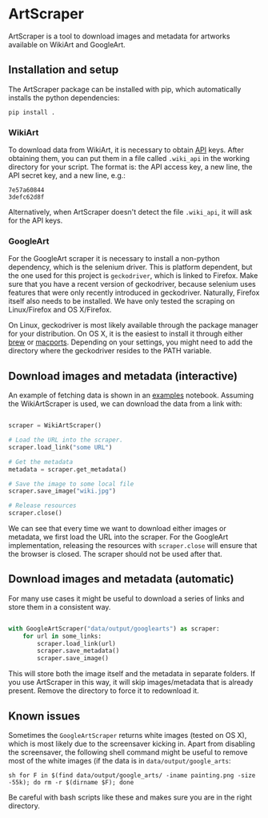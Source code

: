 # ArtScraper

ArtScraper is a tool to download images and metadata for artworks available on WikiArt and GoogleArt. 


## Installation and setup

The ArtScraper package can be installed with pip, which automatically installs the python dependencies:

`pip install .`


### WikiArt

To download data from WikiArt, it is necessary to obtain [API](https://www.wikiart.org/en/App/GetApi) keys. After obtaining them, you can put them in a file called `.wiki_api` in the working directory for your script. The format is: the API access key, a new line, the API secret key, and a new line, e.g.:

```
7e57a60844
3defc62d8f
```

Alternatively, when ArtScraper doesn't detect the file `.wiki_api`, it will ask for the API keys.

### GoogleArt

For the GoogleArt scraper it is necessary to install a non-python dependency, which is the selenium driver. This is platform dependent, but the one used for this project is `geckodriver`, which is linked to Firefox. Make sure that you have a recent version of geckodriver, because selenium uses features that were only recently introduced in geckodriver. Naturally, Firefox itself also needs to be installed. We have only tested the scraping on Linux/Firefox and OS X/Firefox.

On Linux, geckodriver is most likely available through the package manager for your distribution. On OS X, it is the easiest to install it through either [brew](https://formulae.brew.sh/formula/geckodriver#default) or [macports](https://ports.macports.org/port/geckodriver/). Depending on your settings, you might need to add the directory where the geckodriver resides to the PATH variable.


## Download images and metadata (interactive)

An example of fetching data is shown in an [examples](examples/interactive.ipynb) notebook. Assuming the WikiArtScraper is used, we can download the data from a link with:

```python

scraper = WikiArtScraper()

# Load the URL into the scraper.
scraper.load_link("some URL")

# Get the metadata
metadata = scraper.get_metadata()

# Save the image to some local file
scraper.save_image("wiki.jpg")

# Release resources
scraper.close()
```

We can see that every time we want to download either images or metadata, we first load the URL into the scraper. For the GoogleArt implementation, releasing the resources with `scraper.close` will ensure that the browser is closed. The scraper should not be used after that.

## Download images and metadata (automatic)

For many use cases it might be useful to download a series of links and store them in a consistent way.

```python

with GoogleArtScraper("data/output/googlearts") as scraper:
	for url in some_links:
		scraper.load_link(url)
		scraper.save_metadata()
		scraper.save_image()
```

This will store both the image itself and the metadata in separate folders. If you use ArtScraper in this way, it will skip images/metadata that is already present. Remove the directory to force it to redownload it.

## Known issues

Sometimes the `GoogleArtScraper` returns white images (tested on OS X), which is most likely due to the screensaver kicking in. Apart from disabling the screensaver, the following shell command might be useful to remove most of the white images (if the data is in `data/output/google_arts`: 

`sh for F in $(find data/output/google_arts/ -iname painting.png -size -55k); do rm -r $(dirname $F); done`

Be careful with bash scripts like these and makes sure you are in the right directory.
